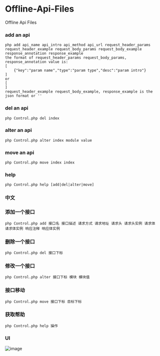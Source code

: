 # Offline-Api-Files
Offline Api Files
### add an api
```
php add api_name api_intro api_method api_url request_header_params request_header_example request_body_params request_body_example response_annotation response_example
the format of request_header_params request_body_params, response_annotation value is:
[
	{"key":"param name","type":"param type","desc":"param intro"}
]
or 
[
]
request_header_example request_body_example, response_example is the json format or ''
```
### del an api
```
php Control.php del index
```
### alter an api
```
php Control.php alter index module value
```
### move an api
```
php Control.php move index index
```
### help
```
php Control.php help [add|del|alter|move]
```

### 中文
### 添加一个接口
```
php Control.php add 接口名 接口描述 请求方式 请求地址 请求头 请求头实例 请求体 请求体实例 响应注释 响应体实例
```
### 删除一个接口
```
php Control.php del 接口下标
```
### 修改一个接口
```
php Control.php alter 接口下标 模块 模块值
```
### 接口移动
```
php Control.php move 接口下标 目标下标
```
### 获取帮助
```
php Control.php help 操作
```
### UI
![image](https://github.com/AaronAndreas/Offline-Api-Files/ui.png)
